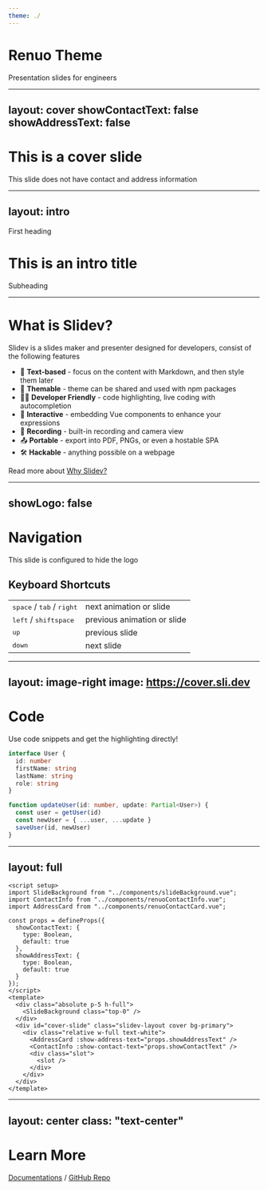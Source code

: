 ```yaml
---
theme: ./
---
```


# Renuo Theme

Presentation slides for engineers

---
layout: cover
showContactText: false
showAddressText: false
---

# This is a cover slide

This slide does not have contact and address information

---
layout: intro
---

First heading

# This is an intro title

Subheading

---


# What is Slidev?

Slidev is a slides maker and presenter designed for developers, consist of the following features

- 📝 **Text-based** - focus on the content with Markdown, and then style them later
- 🎨 **Themable** - theme can be shared and used with npm packages
- 🧑‍💻 **Developer Friendly** - code highlighting, live coding with autocompletion
- 🤹 **Interactive** - embedding Vue components to enhance your expressions
- 🎥 **Recording** - built-in recording and camera view
- 📤 **Portable** - export into PDF, PNGs, or even a hostable SPA
- 🛠 **Hackable** - anything possible on a webpage

Read more about [Why Slidev?](https://sli.dev/guide/why)

---
showLogo: false
---

# Navigation

This slide is configured to hide the logo

## Keyboard Shortcuts

|     |     |
| --- | --- |
| <kbd>space</kbd> / <kbd>tab</kbd> / <kbd>right</kbd> | next animation or slide |
| <kbd>left</kbd>  / <kbd>shift</kbd><kbd>space</kbd> | previous animation or slide |
| <kbd>up</kbd> | previous slide |
| <kbd>down</kbd> | next slide |

---
layout: image-right
image: https://cover.sli.dev
---

# Code

Use code snippets and get the highlighting directly!

```ts
interface User {
  id: number
  firstName: string
  lastName: string
  role: string
}

function updateUser(id: number, update: Partial<User>) {
  const user = getUser(id)
  const newUser = { ...user, ...update }
  saveUser(id, newUser)
}
```

---
layout: full
---

```vue
<script setup>
import SlideBackground from "../components/slideBackground.vue";
import ContactInfo from "../components/renuoContactInfo.vue";
import AddressCard from "../components/renuoContactCard.vue";

const props = defineProps({
  showContactText: {
    type: Boolean,
    default: true
  },
  showAddressText: {
    type: Boolean,
    default: true
  }
});
</script>
<template>
  <div class="absolute p-5 h-full">
    <SlideBackground class="top-0" />
  </div>
  <div id="cover-slide" class="slidev-layout cover bg-primary">
    <div class="relative w-full text-white">
      <AddressCard :show-address-text="props.showAddressText" />
      <ContactInfo :show-contact-text="props.showContactText" />
      <div class="slot">
        <slot />
      </div>
    </div>
  </div>
</template>
```

---
layout: center
class: "text-center"
---

# Learn More

[Documentations](https://sli.dev) / [GitHub Repo](https://github.com/slidevjs/slidev)
